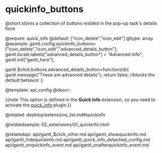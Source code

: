 quickinfo_buttons
=============
@short:stores a collection of buttons resided in the pop-up task's details form

@require: quick_info
@default: ["icon_delete","icon_edit"]
@type: array
@example:
gantt.config.quickinfo_buttons=["icon_delete","icon_edit","advanced_details_button"];
gantt.locale.labels["advanced_details_button"] = "Advanced Info";
gantt.init("gantt_here");

gantt.$click.buttons.advanced_details_button=function(id){
    gantt.message("These are advanced details");
    return false; //blocks the default behavior
};

@template:	api_config
@descr:

{{note This option is defined in the **Quick Info** extension, so you need to activate the [quick_info](desktop/extensions_list.md#quickinfo) plugin.}}





@related:
desktop/extensions_list.md#quickinfo

@relatedsample:
02_extensions/01_quickinfo.html

@relatedapi:
api/gantt_$click_other.md
api/gantt_showquickinfo.md
api/gantt_hidequickinfo.md
api/gantt_quick_info_detached_config.md
api/gantt_onquickinfo_event.md
api/gantt_onafterquickinfo_event.md

